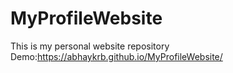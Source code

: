 # MyProfileWebsite
This is my personal website repository
Demo:https://abhaykrb.github.io/MyProfileWebsite/
